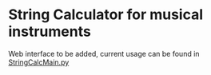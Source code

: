 # String Calculator for musical instruments 

Web interface to be added, current usage can be found in [StringCalcMain.py](StringCalcMain.py)
